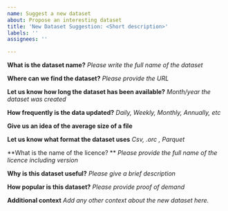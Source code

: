 ```yaml
---
name: Suggest a new dataset
about: Propose an interesting dataset
title: 'New Dataset Suggestion: <Short description>'
labels: ''
assignees: ''

---
```


**What is the dataset name?** 
*Please write the full name of the dataset*

**Where can we find the dataset?**
*Please provide the URL*

**Let us know how long the dataset has been available?**
*Month/year the dataset was created*

**How frequently is the data updated?**
*Daily, Weekly, Monthly, Annually, etc*

**Give us an idea of the average size of a file**

**Let us know what format the dataset uses** 
*Csv, .orc , Parquet*

**What is the name of the licence? **
*Please provide the full name of the licence including version*

**Why is this dataset useful?**
*Please give a brief description*

**How popular is this dataset?**
*Please provide proof of demand*

**Additional context**
*Add any other context about the new dataset here.*

